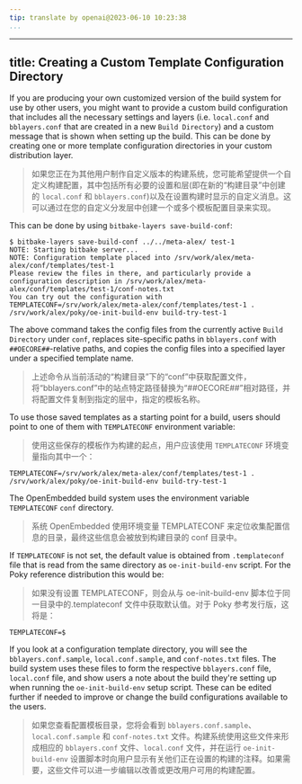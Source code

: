 ```yaml
---
tip: translate by openai@2023-06-10 10:23:38
...
```

---
title: Creating a Custom Template Configuration Directory
---------------------------------------------------------

If you are producing your own customized version of the build system for use by other users, you might want to provide a custom build configuration that includes all the necessary settings and layers (i.e. `local.conf` and `bblayers.conf` that are created in a new `Build Directory`) and a custom message that is shown when setting up the build. This can be done by creating one or more template configuration directories in your custom distribution layer.

> 如果您正在为其他用户制作自定义版本的构建系统，您可能希望提供一个自定义构建配置，其中包括所有必要的设置和层(即在新的“构建目录”中创建的 `local.conf` 和 `bblayers.conf`)以及在设置构建时显示的自定义消息。这可以通过在您的自定义分发层中创建一个或多个模板配置目录来实现。

This can be done by using `bitbake-layers save-build-conf`:

```
$ bitbake-layers save-build-conf ../../meta-alex/ test-1
NOTE: Starting bitbake server...
NOTE: Configuration template placed into /srv/work/alex/meta-alex/conf/templates/test-1
Please review the files in there, and particularly provide a configuration description in /srv/work/alex/meta-alex/conf/templates/test-1/conf-notes.txt
You can try out the configuration with
TEMPLATECONF=/srv/work/alex/meta-alex/conf/templates/test-1 . /srv/work/alex/poky/oe-init-build-env build-try-test-1
```

The above command takes the config files from the currently active `Build Directory` under `conf`, replaces site-specific paths in `bblayers.conf` with `##OECORE##`-relative paths, and copies the config files into a specified layer under a specified template name.

> 上述命令从当前活动的“构建目录”下的“conf”中获取配置文件，将“bblayers.conf”中的站点特定路径替换为“##OECORE##”相对路径，并将配置文件复制到指定的层中，指定的模板名称。

To use those saved templates as a starting point for a build, users should point to one of them with `TEMPLATECONF` environment variable:

> 使用这些保存的模板作为构建的起点，用户应该使用 `TEMPLATECONF` 环境变量指向其中一个：

```
TEMPLATECONF=/srv/work/alex/meta-alex/conf/templates/test-1 . /srv/work/alex/poky/oe-init-build-env build-try-test-1
```

The OpenEmbedded build system uses the environment variable `TEMPLATECONF` `conf` directory.

> 系统 OpenEmbedded 使用环境变量 TEMPLATECONF 来定位收集配置信息的目录，最终这些信息会被放到构建目录的 conf 目录中。

If `TEMPLATECONF` is not set, the default value is obtained from `.templateconf` file that is read from the same directory as `oe-init-build-env` script. For the Poky reference distribution this would be:

> 如果没有设置 TEMPLATECONF，则会从与 oe-init-build-env 脚本位于同一目录中的.templateconf 文件中获取默认值。对于 Poky 参考发行版，这将是：

```
TEMPLATECONF=$
```

If you look at a configuration template directory, you will see the `bblayers.conf.sample`, `local.conf.sample`, and `conf-notes.txt` files. The build system uses these files to form the respective `bblayers.conf` file, `local.conf` file, and show users a note about the build they\'re setting up when running the `oe-init-build-env` setup script. These can be edited further if needed to improve or change the build configurations available to the users.

> 如果您查看配置模板目录，您将会看到 `bblayers.conf.sample`、`local.conf.sample` 和 `conf-notes.txt` 文件。构建系统使用这些文件来形成相应的 `bblayers.conf` 文件、`local.conf` 文件，并在运行 `oe-init-build-env` 设置脚本时向用户显示有关他们正在设置的构建的注释。如果需要，这些文件可以进一步编辑以改善或更改用户可用的构建配置。
